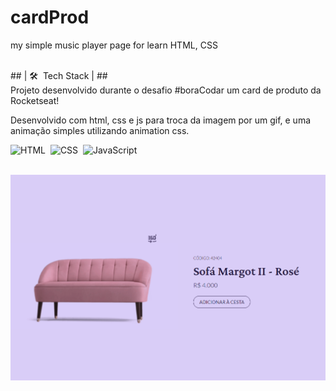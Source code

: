 # cardProd
my simple music player page for learn HTML, CSS

<br>
## | 🛠 &nbsp;Tech Stack | ##
<br>
Projeto desenvolvido durante o desafio #boraCodar um card de produto da Rocketseat!

Desenvolvido com html, css e js para troca da imagem por um gif, e uma animação simples utilizando animation css.

![HTML](https://img.shields.io/badge/-HTML-05122A?style=flat&logo=HTML5)&nbsp;
![CSS](https://img.shields.io/badge/-CSS-05122A?style=flat&logo=CSS3&logoColor=1572B6)&nbsp;
![JavaScript](https://img.shields.io/badge/-JavaScript-05122A?style=flat&logo=javascript)&nbsp;

<br>

<img src="./assets/images/cover.png" alt="Imagem cover da pagina"/> 
